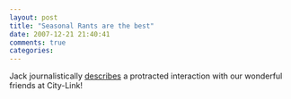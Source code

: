 ```yaml
---
layout: post
title: "Seasonal Rants are the best"
date: 2007-12-21 21:40:41
comments: true
categories:
---
```


Jack journalistically [describes](http://submitresponse.co.uk/weblog/2007/12/21/city-link/) a protracted interaction with our wonderful friends at City-Link!
